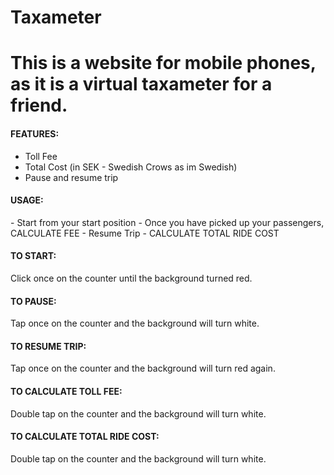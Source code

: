 # Taxameter

<h1>This is a website for mobile phones, as it is a virtual taxameter for a friend.</h1>

<h4>FEATURES:</h4>

  - Toll Fee
  - Total Cost (in SEK - Swedish Crows as im Swedish)
  - Pause and resume trip



<h4>USAGE:</h4>
  - Start from your start position
  - Once you have picked up your passengers, CALCULATE FEE
  - Resume Trip
  - CALCULATE TOTAL RIDE COST

<h4>TO START:</h4>
Click once on the counter until the background turned red.

<h4>TO PAUSE:</h4>
Tap once on the counter and the background will turn white.

<h4>TO RESUME TRIP:</h4>
Tap once on the counter and the background will turn red again.

<h4>TO CALCULATE TOLL FEE:</h4>
Double tap on the counter and the background will turn white.

<h4>TO CALCULATE TOTAL RIDE COST:</h4>
Double tap on the counter and the background will turn white.
